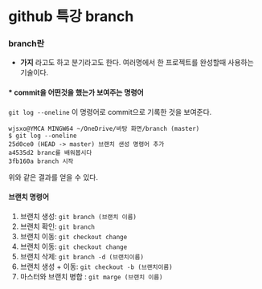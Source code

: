 # github 특강 branch

### branch란
- **가지** 라고도 하고 분기라고도 한다. 여러명에서 한 프로젝트를 완성할때 사용하는 기술이다.

#### * commit을 어떤것을 했는가 보여주는 명령어

`git log --oneline`  이 명령어로 commit으로 기록한 것을 보여준다.

```git
wjsxo@YMCA MINGW64 ~/OneDrive/바탕 화면/branch (master)
$ git log --oneline
25d0ce0 (HEAD -> master) 브랜치 샌성 명령어 추가
a4535d2 branc를 배워봅시다
3fb160a branch 시작
```

위와 같은 결과를 얻을 수 있다.



#### 브랜치 명령어

1. 브랜치 생성:  `git branch (브랜치 이름)`
2. 브랜치 확인:  `git branch` 
3. 브랜치 이동:  `git checkout change` 
4. 브랜치 이동:  `git checkout change`
5. 브랜치 삭제:  `git branch -d (브랜치이름)`
6. 브랜치 생성 + 이동:  `git checkout -b (브랜치이름)`
7. 마스터와 브랜치 병합 : `git marge (브랜치 이름)`